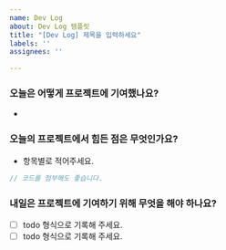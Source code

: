 ```yaml
---
name: Dev Log
about: Dev Log 템플릿
title: "[Dev Log] 제목을 입력하세요"
labels: ''
assignees: ''

---
```


### 오늘은 어떻게 프로젝트에 기여했나요?
+ 
### 오늘의 프로젝트에서 힘든 점은 무엇인가요?
+ 항목별로 적어주세요.
```jsx
// 코드를 첨부해도 좋습니다.
```

### 내일은 프로젝트에 기여하기 위해 무엇을 해야 하나요?
- [ ] todo 형식으로 기록해 주세요.
- [ ] todo 형식으로 기록해 주세요.
